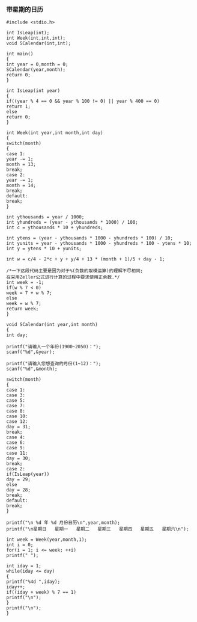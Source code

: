 ### 带星期的日历 ###
    
    #include <stdio.h>
    
    int IsLeap(int);
    int Week(int,int,int);
    void SCalendar(int,int);
    
    int main()
    {
    int year = 0,month = 0;
    SCalendar(year,month);
    return 0;
    }
    
    int IsLeap(int year)
    {
    if((year % 4 == 0 && year % 100 != 0) || year % 400 == 0)
    return 1;
    else
    return 0;
    }
    
    int Week(int year,int month,int day)
    {
    switch(month)
    {
    case 1:
    year -= 1;
    month = 13;
    break;
    case 2:
    year -= 1;
    month = 14;
    break;
    default:
    break;
    }
    
    int ythousands = year / 1000;
    int yhundreds = (year - ythousands * 1000) / 100;
    int c = ythousands * 10 + yhundreds;
    
    int ytens = (year - ythousands * 1000 - yhundreds * 100) / 10;
    int yunits = year - ythousands * 1000 - yhundreds * 100 - ytens * 10;
    int y = ytens * 10 + yunits;
    
    int w = c/4 - 2*c + y + y/4 + 13 * (month + 1)/5 + day - 1;
    
    /*一下这段代码主要是因为对于%(负数的取模运算)的理解不尽相同;
    在采用Zeller公式进行计算的过程中要求使用正余数.*/
    int week = -1;
    if(w % 7 < 0)
    week = 7 + w % 7;
    else
    week = w % 7;
    return week;
    }
    
    void SCalendar(int year,int month)
    {
    int day;
    
    printf("请输入一个年份(1900~2050)：");
    scanf("%d",&year);
    
    printf("请输入您想查询的月份(1~12)：");
    scanf("%d",&month);
    
    switch(month)
    {
    case 1:
    case 3:
    case 5:
    case 7:
    case 8:
    case 10:
    case 12:
    day = 31;
    break;
    case 4:
    case 6:
    case 9:
    case 11:
    day = 30;
    break;
    case 2:
    if(IsLeap(year))
    day = 29;
    else
    day = 28;
    break;
    default:
    break;
    }
    
    printf("\n %d 年 %d 月份日历\n",year,month);
    printf("\n星期日   星期一   星期二   星期三   星期四   星期五   星期六\n");
    
    int week = Week(year,month,1);
    int i = 0;
    for(i = 1; i <= week; ++i)
    printf(" ");
    
    int iday = 1;
    while(iday <= day)
    {
    printf("%4d ",iday);
    iday++;
    if((iday + week) % 7 == 1)
    printf("\n");
    }
    printf("\n");
    }